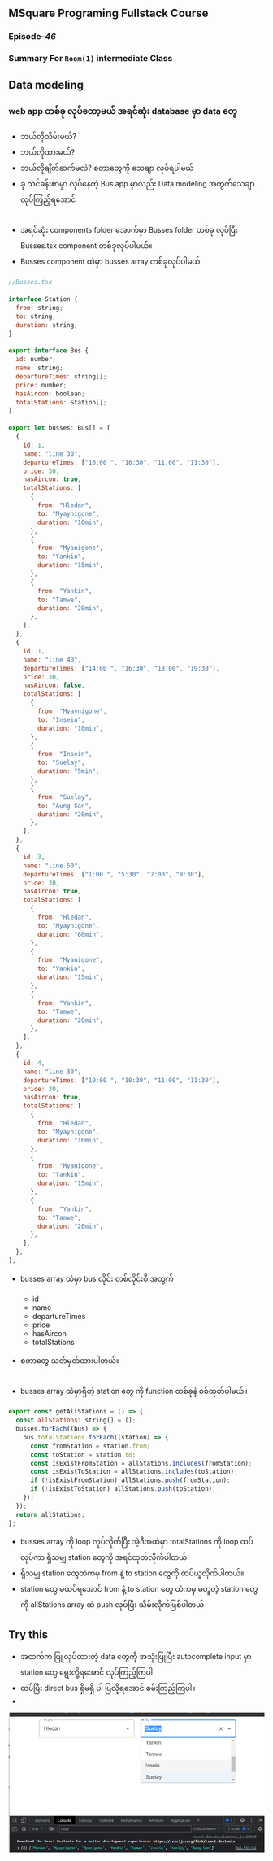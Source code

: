 ﻿## MSquare Programing Fullstack Course

### Episode-_46_

### Summary For  `Room(1)`  intermediate Class
##
## Data modeling
### web app တစ်ခု လုပ်တော့မယ် အရင်ဆုံး database မှာ data တွေ 
- ဘယ်လိုသိမ်းမယ်? 
- ဘယ်လိုထားမယ်?
- ဘယ်လိုချိတ်ဆက်မလဲ?
စတာတွေကို သေချာ လုပ်ရပါမယ်
- ခု သင်ခန်းစာမှာ လုပ်နေတဲ့ Bus app မှာလည်း Data modeling အတွက်သေချာ လုပ်ကြည့်ရအောင်
##
- အရင်ဆုံး components folder အောက်မှာ Busses folder တစ်ခု လုပ်ပြီး Busses.tsx component တစ်ခုလုပ်ပါမယ်။
- Busses component ထဲမှာ busses array တစ်ခုလုပ်ပါမယ်
```js
//Busses.tsx 

interface Station {
  from: string;
  to: string;
  duration: string;
}

export interface Bus {
  id: number;
  name: string;
  departureTimes: string[];
  price: number;
  hasAircon: boolean;
  totalStations: Station[];
}

export let busses: Bus[] = [
  {
    id: 1,
    name: "line 30",
    departureTimes: ["10:00 ", "10:30", "11:00", "11:30"],
    price: 30,
    hasAircon: true,
    totalStations: [
      {
        from: "Hledan",
        to: "Myaynigone",
        duration: "10min",
      },
      {
        from: "Myanigone",
        to: "Yankin",
        duration: "15min",
      },
      {
        from: "Yankin",
        to: "Tamwe",
        duration: "20min",
      },
    ],
  },
  {
    id: 1,
    name: "line 40",
    departureTimes: ["14:00 ", "16:30", "18:00", "19:30"],
    price: 30,
    hasAircon: false,
    totalStations: [
      {
        from: "Myaynigone",
        to: "Insein",
        duration: "10min",
      },
      {
        from: "Insein",
        to: "Suelay",
        duration: "5min",
      },
      {
        from: "Suelay",
        to: "Aung San",
        duration: "20min",
      },
    ],
  },
  {
    id: 3,
    name: "line 50",
    departureTimes: ["1:00 ", "5:30", "7:00", "8:30"],
    price: 30,
    hasAircon: true,
    totalStations: [
      {
        from: "Hledan",
        to: "Myaynigone",
        duration: "60min",
      },
      {
        from: "Myanigone",
        to: "Yankin",
        duration: "15min",
      },
      {
        from: "Yankin",
        to: "Tamwe",
        duration: "20min",
      },
    ],
  },
  {
    id: 4,
    name: "line 30",
    departureTimes: ["10:00 ", "10:30", "11:00", "11:30"],
    price: 30,
    hasAircon: true,
    totalStations: [
      {
        from: "Hledan",
        to: "Myaynigone",
        duration: "10min",
      },
      {
        from: "Myanigone",
        to: "Yankin",
        duration: "15min",
      },
      {
        from: "Yankin",
        to: "Tamwe",
        duration: "20min",
      },
    ],
  },
];

```
- busses array ထဲမှာ bus လိုင်း တစ်လိုင်းစီ အတွက်

     - id
    - name
   - departureTimes
   - price
   - hasAircon
   - totalStations
- စတာတွေ သတ်မှတ်ထားပါတယ်။
##
- busses array ထဲမှာရှိတဲ့ station တွေ ကို function တစ်ခုနဲ့ စစ်ထုတ်ပါမယ်။
```js
export const getAllStations = () => {
  const allStations: string[] = [];
  busses.forEach((bus) => {
    bus.totalStations.forEach((station) => {
      const fromStation = station.from;
      const toStation = station.to;
      const isExistFromStation = allStations.includes(fromStation);
      const isExistToStation = allStations.includes(toStation);
      if (!isExistFromStation) allStations.push(fromStation);
      if (!isExistToStation) allStations.push(toStation);
    });
  });
  return allStations;
};
```
- busses array ကို loop လုပ်လိုက်ပြီး အဲ့ဒီအထဲမှာ totalStations ကို loop ထပ်လုပ်ကာ ရှိသမျှ station တွေကို အရင်ထုတ်လိုက်ပါတယ်
-  ရှိသမျှ station တွေထဲကမှ from နဲ့ to station တွေကို ထပ်ယူလိုက်ပါတယ်။
- station တွေ မထပ်ရအောင် from နဲ့ to station တွေ ထဲကမှ မတူတဲ့ station တွေကို allStations array ထဲ push လုပ်ပြီး သိမ်းလိုက်ဖြစ်ပါတယ်
## Try this 
- အထက်က ပြူလုပ်ထားတဲ့ data တွေကို အသုံးပြုပြီး autocomplete input မှာ station တွေ ရွေးလို့ရအောင် လုပ်ကြည့်ကြပါ
- ထပ်ပြီး direct bus ရှိမရှိ ပါ ပြလို့ရအောင် စမ်းကြည့်ကြပါ။
-
![enter image description here](https://raw.githubusercontent.com/Aungmyanmar32/msquare-m4/main/Screenshot%202023-03-29%20091345.png)
